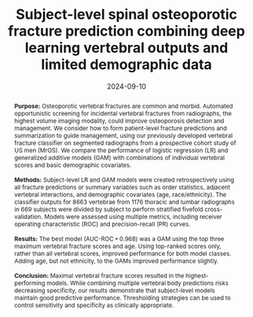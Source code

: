 ---
title: "Subject-level spinal osteoporotic fracture prediction combining deep learning vertebral outputs and limited demographic data"
date: 2024-09-10
authors:
- Nathan M. Cross
- Jessica Perry
- Qifei Dong
- Gang Luo
- admin
- Nancy E. Lane
- Lynn Marshall
- Sandra K. Johnston
- David R. Haynor
- Jeffrey G. Jarvik
- Patrick J. Heagerty


# author_notes:
# - ""

publication_types: ["2"]
abstract: "**Purpose:** Osteoporotic vertebral fractures are common and morbid. Automated opportunistic screening for incidental vertebral fractures from radiographs, the highest volume imaging modality, could improve osteoporosis detection and management. We consider how to form patient-level fracture predictions and summarization to guide management, using our previously developed vertebral fracture classifier on segmented radiographs from a prospective cohort study of US men (MrOS). We compare the performance of logistic regression (LR) and generalized additive models (GAM) with combinations of individual vertebral scores and basic demographic covariates.

<br><br>**Methods:** Subject-level LR and GAM models were created retrospectively using all fracture predictions or summary variables such as order statistics, adjacent vertebral interactions, and demographic covariates (age, race/ethnicity). The classifier outputs for 8663 vertebrae from 1176 thoracic and lumbar radiographs in 669 subjects were divided by subject to perform stratified fivefold cross-validation. Models were assessed using multiple metrics, including receiver operating characteristic (ROC) and precision-recall (PR) curves.

<br><br>**Results:** The best model (AUC-ROC = 0.968) was a GAM using the top three maximum vertebral fracture scores and age. Using top-ranked scores only, rather than all vertebral scores, improved performance for both model classes. Adding age, but not ethnicity, to the GAMs improved performance slightly.

<br><br>**Conclusion:** Maximal vertebral fracture scores resulted in the highest-performing models. While combining multiple vertebral body predictions risks decreasing specificity, our results demonstrate that subject-level models maintain good predictive performance. Thresholding strategies can be used to control sensitivity and specificity as clinically appropriate.

"
featured: false
publication: "*Archives of Osteoporosis*"
doi: "10.1007/s11657-024-01433-z"
tags: ["osteoporosis" ,"compression fracture", "logistic regression", "generalized additive model", "Bayesian", "imputation", "radiograph"]
---